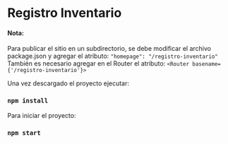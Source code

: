 # Registro Inventario

#### Nota:
Para publicar el sitio en un subdirectorio, se debe modificar el archivo package.json y agregar el atributo:
`"homepage": "/registro-inventario"`
También es necesario agregar en el Router el atributo:
`<Router basename={'/registro-inventario'}>`

Una vez descargado el proyecto ejecutar:
### `npm install`

Para iniciar el proyecto:
### `npm start`